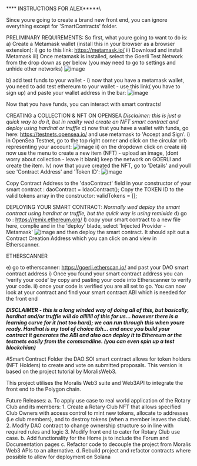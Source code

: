**** INSTRUCTIONS FOR ALEX*****\


Since youre going to create a brand new front end, you can ignore everything except for 'SmartContracts' folder.

PRELIMINARY REQUIREMENTS:
So first, what youre going to want to do is:
 a) Create a Metamask wallet (install this in your browser as a browser extension):
 i) go to this link: https://metamask.io/ 
 ii) Download and install Metamask
 iii) Once metamask is installed, select the Goerli Test Network from the drop down as per below (you may need to go to settings and unhide other networks)
 ![image](https://user-images.githubusercontent.com/35590284/202651176-50f4f740-7d55-4dc7-b19f-d162766d1836.png)
 
 b) add test funds to your wallet - 
 i) now that you have a metamask wallet, you need to add test ethereum to your wallet - use this link( you have to sign up) and paste your wallet address in the bar:
 ![image](https://user-images.githubusercontent.com/35590284/202651768-25235548-ab11-4ed1-823a-27873db8578c.png)

Now that you have funds, you can interact with smart contracts!

CREATING a COLLECTION & NFT ON OPENSEA
_Disclaimer: this is just a quick way to do it, but in reality wed create an NFT smart contract and deploy using hardhat or truffle_
c) now that you have a wallet with funds, go here: https://testnets.opensea.io/  and use metamask to 'Accept and Sign'.
i) in OpenSea Testnet, go to the top right corner and click on the circular orb representing your account: ![image](https://user-images.githubusercontent.com/35590284/202652441-c4299a13-6e41-476d-b05a-0527431695fe.png)
ii) on the dropdown click on create
iii) now use the menu to create a new item (NFT) - upload an image, (dont worry about collection - leave it blank) keep the network on GOERLI and create the item.
Iv) now that youve created the NFT, go to 'Details' and youll see 'Contract Address' and 'Token ID':
![image](https://user-images.githubusercontent.com/35590284/202652912-92553fca-55c9-41fc-b27c-b364a763d15e.png)

Copy Contract Address to the 'daoContract' field in your constructor of your smart contract : daoContract = IdaoContract();
Copy the TOKEN ID to the valid tokens array in the constructor: validTokens = [];

DEPLOYING YOUR SMART CONTRACT:
_Normally wed deploy the smart contract using hardhat or truffle, but the quick way is using remixide_
d) go to : https://remix.ethereum.org/ 
I) copy your smart contract to a new file here, complie and in the 'deploy' blade, select 'Injected Provider -Metamask' ![image](https://user-images.githubusercontent.com/35590284/202653910-95f6548a-0e8e-4b7c-8c95-d22f52857a87.png)
and then deploy the smart contract.
It should spit out a Contract Creation Address which you can click on and view in Etherscanner.

ETHERSCANNER
 
 e) go to etherscanner: https://goerli.etherscan.io/ and past your DAO smart contract address
 i) Once you found your smart contract address you can 'verify your code' by copy and pasting your code into Etherscanner to verify your code.
 ii) once your code is verified you are all set to go. You can now look at your contract and find your smart contract ABI which is needed for the front end
 
 
 **_DISCLAIMER - this is a long winded way of doing all of this, but basically, hardhat and/or truffle will do alllllll of this for us... however there is a learning curve for it (not too hard); we can run through this when youre ready. Hardhat is my tool of choice tbh... and once you build your contract it generates the ABI and also acn deploy it to Ethereum or the testnets easily from the commandline. (you can even spin up a test blockchian)_**









#Smart Contract Folder
the DAO.SOl smart contract allows for token holders (NFT Holders) to create and vote on submitted proposals.
This version is based on the project tutorial by MoralisWeb3.

This project utilises the Moralis Web3 suite and Web3API to integrate the front end to the Polygon chain. 

Future Releases:
a. To apply use case to real world application of the Rotary Club and its members:
    1. Create a Rotary Club NFT that allows specified Club Owners with access control to mint new tokens, allocate to addresses (i.e club members), and to destroy tokens (when a member leaves the club).
    2. Modify DAO contract to change ownership structure so in line with required rules and logic
    3. Modify front end to cater for Rotary Club use case.
b. Add functionality for the Home.js to include the Forum and Documentation pages
c. Refactor code to decouple the project from Moralis Web3 APIs to an alternative.
d. Rebuild project and refactor contracts where possible to allow for deployment on Solana
